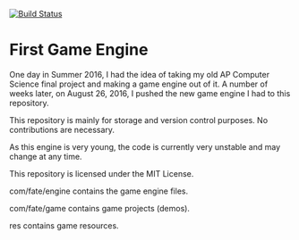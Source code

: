 [![Build Status](https://travis-ci.org/TheFallOfRapture/First-Game-Engine.svg?branch=engine-ui)](https://travis-ci.org/TheFallOfRapture/First-Game-Engine)

# First Game Engine

One day in Summer 2016, I had the idea of taking my old AP Computer Science final project and making a game engine out of it. A number of weeks later, on August 26, 2016, I pushed the new game engine I had to this repository.

This repository is mainly for storage and version control purposes. No contributions are necessary.

As this engine is very young, the code is currently very unstable and may change at any time.

This repository is licensed under the MIT License.

com/fate/engine contains the game engine files.

com/fate/game contains game projects (demos).

res contains game resources.
